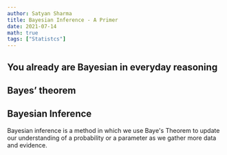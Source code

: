 ```yaml
---
author: Satyan Sharma
title: Bayesian Inference - A Primer
date: 2021-07-14
math: true
tags: ["Statistcs"]
---
```


<!---
https://www.analyticsvidhya.com/blog/2021/01/a-beginners-guide-bayesian-inference/
https://nbviewer.org/github/CamDavidsonPilon/Probabilistic-Programming-and-Bayesian-Methods-for-Hackers/blob/master/Chapter1_Introduction/Ch1_Introduction_TFP.ipynb
https://www.youtube.com/watch?v=-8VTcuCJF1s
https://datapythonista.me/blog/bayesian-inference-tutorial-a-hello-world-example.html -programer height
https://www.quantstart.com/articles/Bayesian-Statistics-A-Beginners-Guide/ -- Ref
https://e2eml.school/how_bayesian_inference_works.html -long hair
https://cran.r-project.org/web/packages/LaplacesDemon/vignettes/BayesianInference.pdf
https://www.probabilitycourse.com/chapter9/9_1_4_conditional_expectation_MMSE.php
https://www.probabilitycourse.com/chapter9/9_1_0_bayesian_inference.php
--->
## You already are Bayesian in everyday reasoning

## Bayes’ theorem


## Bayesian Inference
Bayesian inference is a method in which we use Baye's Theorem to update
our understanding of a probability or a parameter as we gather more data and evidence.

